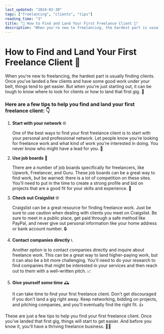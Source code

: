 ```yaml
---
last_updated: "2024-02-30"
tags: ["freelancing", "clients", "tips"]
reading_time: "3"
title: "👀 How to Find and Land Your First Freelance Client 👋"
description: "When you're new to freelancing, the hardest part is usually finding clients. Once you've landed a few clients and have some good work under your belt, things tend to get easier. But when you're just starting out, it can be tough to know where to look for clients or how to land that first gig. 🤔"
---
```


# How to Find and Land Your First Freelance Client 💼

When you're new to freelancing, the hardest part is usually finding clients. Once you've landed a few clients and have some good work under your belt, things tend to get easier. But when you're just starting out, it can be tough to know where to look for clients or how to land that first gig. 🤔

### Here are a few tips to help you find and land your first freelance client: 👇

1. **Start with your network** 🌐

    One of the best ways to find your first freelance client is to start with your personal and professional network. Let people know you're looking for freelance work and what kind of work you're interested in doing. You never know who might have a lead for you. 👥

2. **Use job boards** 📝

    There are a number of job boards specifically for freelancers, like Upwork, Freelancer, and Guru. These job boards can be a great way to find work, but be warned: there is a lot of competition on these sites. You'll need to put in the time to create a strong profile and bid on projects that are a good fit for your skills and experience. 💪

3. **Check out Craigslist** 🌐

    Craigslist can be a great resource for finding freelance work. Just be sure to use caution when dealing with clients you meet on Craigslist. Be sure to meet in a public place, get paid through a safe method like PayPal, and never give out personal information like your home address or bank account number. 🔒

4. **Contact companies directly** 📞

    Another option is to contact companies directly and inquire about freelance work. This can be a great way to land higher-paying work, but it can also be a bit more challenging. You'll need to do your research to find companies that might be interested in your services and then reach out to them with a well-written pitch. 📈

5. **Give yourself some time** 🕰️

    It can take time to find your first freelance client. Don't get discouraged if you don't land a gig right away. Keep networking, bidding on projects, and pitching companies, and you'll eventually find the right fit. 👍

These are just a few tips to help you find your first freelance client. Once you've landed that first gig, things will start to get easier. And before you know it, you'll have a thriving freelance business. 💪🚀
